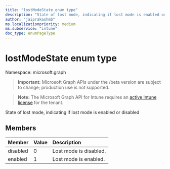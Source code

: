 ```yaml
---
title: "lostModeState enum type"
description: "State of lost mode, indicating if lost mode is enabled or disabled"
author: "jaiprakashmb"
ms.localizationpriority: medium
ms.subservice: "intune"
doc_type: enumPageType
---
```


# lostModeState enum type

Namespace: microsoft.graph
> **Important:** Microsoft Graph APIs under the /beta version are subject to change; production use is not supported.

> **Note:** The Microsoft Graph API for Intune requires an [active Intune license](https://go.microsoft.com/fwlink/?linkid=839381) for the tenant.


State of lost mode, indicating if lost mode is enabled or disabled

## Members
|Member|Value|Description|
|:---|:---|:---|
|disabled|0|Lost mode is disabled.|
|enabled|1|Lost mode is enabled.|
